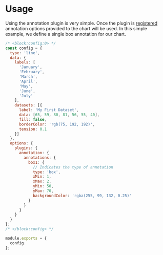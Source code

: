 # Usage

Using the annotation plugin is very simple. Once the plugin is [registered](./integration) annotation options provided to the chart will be used. In this simple example, we define a single box annotation for our chart.

```js chart-editor
/* <block:config:0> */
const config = {
  type: 'line',
  data: {
    labels: [
      'January',
      'February',
      'March',
      'April',
      'May',
      'June',
      'July'
    ],
    datasets: [{
      label: 'My First Dataset',
      data: [65, 59, 80, 81, 56, 55, 40],
      fill: false,
      borderColor: 'rgb(75, 192, 192)',
      tension: 0.1
    }]
  },
  options: {
    plugins: {
      annotation: {
        annotations: {
          box1: {
            // Indicates the type of annotation
            type: 'box',
            xMin: 1,
            xMax: 2,
            yMin: 50,
            yMax: 70,
            backgroundColor: 'rgba(255, 99, 132, 0.25)'
          }
        }
      }
    }
  }
};
/* </block:config> */

module.exports = {
  config
};
```
